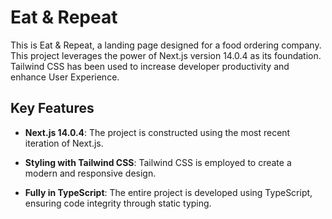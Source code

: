 # Eat & Repeat

This is Eat & Repeat, a landing page designed for a food ordering company. This project leverages the power of Next.js version 14.0.4 as its foundation. Tailwind CSS has been used to increase developer productivity and enhance User Experience.

## Key Features

- **Next.js 14.0.4**: The project is constructed using the most recent iteration of Next.js.

- **Styling with Tailwind CSS**: Tailwind CSS is employed to create a modern and responsive design.

- **Fully in TypeScript**: The entire project is developed using TypeScript, ensuring code integrity through static typing.
